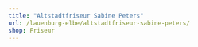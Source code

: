 ```yaml
---
title: "Altstadtfriseur Sabine Peters"
url: /lauenburg-elbe/altstadtfriseur-sabine-peters/
shop: Friseur
---
```

